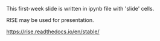 This first-week slide is written in ipynb file with 'slide' cells. 

RISE may be used for presentation.

https://rise.readthedocs.io/en/stable/
